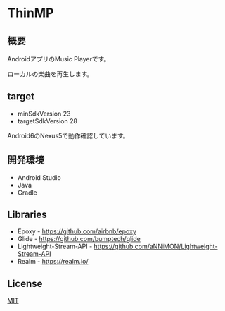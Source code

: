 # ThinMP

## 概要

AndroidアプリのMusic Playerです。

ローカルの楽曲を再生します。

## target

* minSdkVersion 23
* targetSdkVersion 28

Android6のNexus5で動作確認しています。

## 開発環境

* Android Studio
* Java
* Gradle

## Libraries

* Epoxy - https://github.com/airbnb/epoxy
* Glide - https://github.com/bumptech/glide
* Lightweight-Stream-API - https://github.com/aNNiMON/Lightweight-Stream-API
* Realm - https://realm.io/

## License

[MIT](http://b4b4r07.mit-license.org)
